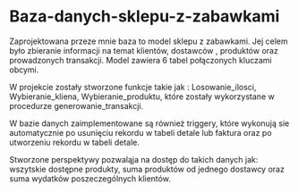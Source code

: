 # Baza-danych-sklepu-z-zabawkami

 Zaprojektowana przeze mnie baza to model sklepu z zabawkami. Jej celem było zbieranie informacji na temat klientów, dostawców , produktów oraz prowadzonych transakcji. Model zawiera 6 tabel połączonych kluczami obcymi.
 
 W projekcie zostały stworzone funkcje takie jak : Losowanie_ilosci, Wybieranie_kliena, Wybieranie_produktu, które zostały wykorzystane w procedurze generowanie_transakcji. 

W bazie danych zaimplementowane są również triggery, które wykonują sie automatycznie po usunięciu rekordu w tabeli detale lub faktura oraz po utworzeniu rekordu w tabeli detale.

Stworzone perspektywy pozwaląja na dostęp do takich danych jak: wszytskie dostępne produkty, suma produktów od jednego dostawcy oraz suma wydatków poszeczególnych klientów.
 
